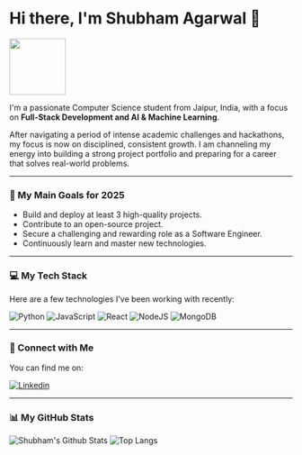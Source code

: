 # Hi there, I'm Shubham Agarwal 👋

<img src="https://media.giphy.com/media/M9gbBd9nbDrOTu1Mqx/giphy.gif" width="100">

I'm a passionate Computer Science student from Jaipur, India, with a focus on **Full-Stack Development and AI & Machine Learning**. 

After navigating a period of intense academic challenges and hackathons, my focus is now on disciplined, consistent growth. I am channeling my energy into building a strong project portfolio and preparing for a career that solves real-world problems.

---

### 🎯 My Main Goals for 2025

* Build and deploy at least 3 high-quality projects.
* Contribute to an open-source project.
* Secure a challenging and rewarding role as a Software Engineer.
* Continuously learn and master new technologies.

---

### 💻 My Tech Stack

Here are a few technologies I've been working with recently:

![Python](https://img.shields.io/badge/python-3670A0?style=for-the-badge&logo=python&logoColor=ffdd54)
![JavaScript](https://img.shields.io/badge/javascript-%23323330.svg?style=for-the-badge&logo=javascript&logoColor=%23F7DF1E)
![React](https://img.shields.io/badge/react-%2320232a.svg?style=for-the-badge&logo=react&logoColor=%2361DAFB)
![NodeJS](https://img.shields.io/badge/node.js-6DA55F?style=for-the-badge&logo=node.js&logoColor=white)
![MongoDB](https://img.shields.io/badge/MongoDB-%234ea94b.svg?style=for-the-badge&logo=mongodb&logoColor=white)

---

### 🤝 Connect with Me

You can find me on:

[![Linkedin](https://img.shields.io/badge/linkedin-%230077B5.svg?style=for-the-badge&logo=linkedin&logoColor=white)](https://www.linkedin.com/in/shubham-agarwal-0822002a4/)

---

### 📊 My GitHub Stats

![Shubham's Github Stats](https://github-readme-stats.vercel.app/api?username=ShubhamAg01&show_icons=true&theme=radical)
![Top Langs](https://github-readme-stats.vercel.app/api/top-langs/?username=ShubhamAg01&layout=compact&theme=radical)
